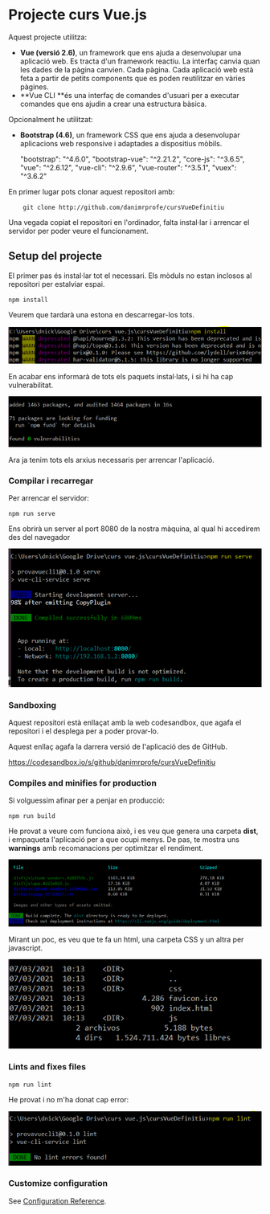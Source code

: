 # Projecte curs Vue.js

Aquest projecte utilitza:

- **Vue (versió 2.6)**, un framework que ens ajuda a desenvolupar una aplicació web. Es tracta d'un framework reactiu. La interfaç canvia quan les dades de la pàgina canvien. Cada pàgina. Cada aplicació web està feta a partir de petits components que es poden reutilitzar en vàries pàgines.
- **Vue CLI **és una interfaç de comandes d'usuari per a executar comandes que ens ajudin a crear una estructura bàsica.

Opcionalment he utilitzat:

- **Bootstrap (4.6)**, un framework CSS que ens ajuda a desenvolupar aplicacions web responsive i adaptades a dispositius mòbils.

    "bootstrap": "^4.6.0",
    "bootstrap-vue": "^2.21.2",
    "core-js": "^3.6.5",
    "vue": "^2.6.12",
    "vue-cli": "^2.9.6",
    "vue-router": "^3.5.1",
    "vuex": "^3.6.2"

En primer lugar pots clonar aquest repositori amb:

        git clone http://github.com/danimrprofe/cursVueDefinitiu

Una vegada copiat el repositori en l'ordinador, falta instal·lar i arrencar el servidor per poder veure el funcionament.

## Setup del projecte

El primer pas és instal·lar tot el necessari. Els mòduls no estan inclosos al repositori per estalviar espai.

```
npm install
```

Veurem que tardarà una estona en descarregar-los tots.

![](img/2021-03-07-10-02-08.png)

En acabar ens informarà de tots els paquets instal·lats, i si hi ha cap vulnerabilitat.

![](img/2021-03-07-10-04-53.png)

Ara ja tenim tots els arxius necessaris per arrencar l'aplicació.


### Compilar i recarregar

Per arrencar el servidor:

```
npm run serve
```

Ens obrirà un server al port 8080 de la nostra màquina, al qual hi accedirem des del navegador

![](img/2021-03-07-10-09-15.png)

### Sandboxing

Aquest repositori està enllaçat amb la web codesandbox, que agafa el repositori i el desplega per a poder provar-lo. 

Aquest enllaç agafa la darrera versió de l'aplicació des de GitHub.

https://codesandbox.io/s/github/danimrprofe/cursVueDefinitiu

### Compiles and minifies for production

Si volguessim afinar per a penjar en producció:

```
npm run build
```

He provat a veure com funciona això, i es veu que genera una carpeta **dist**, i empaqueta l'aplicació per a que ocupi menys. De pas, te mostra uns **warnings** amb recomanacions per optimitzar el rendiment.

![](img/2021-03-07-10-14-48.png)

Mirant un poc, es veu que te fa un html, una carpeta CSS y un altra per javascript.

![](img/2021-03-07-10-16-38.png)

### Lints and fixes files
```
npm run lint
```

He provat i no m'ha donat cap error:

![](img/2021-03-07-10-18-55.png)

### Customize configuration
See [Configuration Reference](https://cli.vuejs.org/config/).
